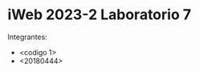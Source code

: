 iWeb 2023-2 Laboratorio 7
====================================

Integrantes:
* <codigo 1>
* <20180444>
